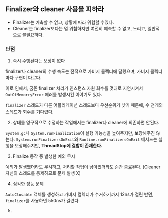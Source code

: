 ## Finalizer와 cleaner 사용을 피하라

* Finalizer는 예측할 수 없고, 상황에 따라 위험할 수있다.
* Cleaner는 finalizer보다는 덜 위험하지만 여전히 예측할 수 없고, 느리고, 일반적으로 불필요하다.

### 단점
1. 즉시 수행된다는 보장이 없다

finalizer나 cleaner의 수행 속도는 전적으로 가비지 콜렉터에 달렸으며, 가비지 콜렉터마다 구현이 다르다.

이로 인해서, 굼뜬 finalizer 처리가 인스턴스 자원 회수를 멋대로 지연시켜서 `OutOfMemorryError` 에러를 발생시킨 이야기도 있다.

`finalizer` 스레드가 다른 어플리케이션 스레드보다 우선순위가 낮기 때문에, 수 천개의 스레드가 회수를 기다렸다.

2.  상태를 영구적으로 수정하는 작업에서는 finalizer나 cleaner에 의존하면 안된다.

`System.gc`나 `System.runFinalization`이 실행 가능성을 높여주지만, 보장해주진 않는다.
`System.runFinalizersOnExit`와 `Runtime.runFinalizersOnExit` 메서드는 실행을 보장해주지만, **ThreadStop에 결함이 존재한다.**

3. Finalize 동작 중 발생한 예외 무시

예외가 발생했더라도 무시하고, 처리할 작업이 남아있더라도 순간 종료된다. (Cleaner 자신의 스레드를 통제하므로 문제 발생 X)

4. 심각한 성능 문제

`AutoClosable` 객체를 생성하고 가비지 컬렉터가 수거하기까지 12ns가 걸린 반면, `finalizer`를 사용하면 550ns가 걸렸다.

5. 